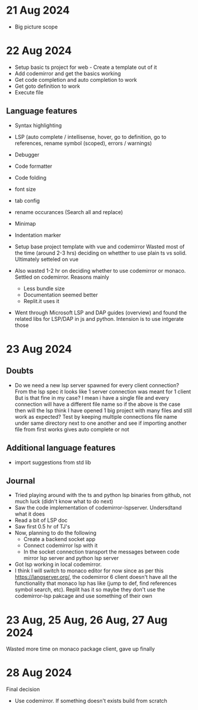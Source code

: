 # 21 Aug 2024
- Big picture scope

# 22 Aug 2024
- Setup basic ts project for web - Create a template out of it
- Add codemirror and get the basics working
- Get code completion and auto completion to work
- Get goto definition to work
- Execute file

## Language features
- Syntax highlighting
- LSP (auto complete / intellisense, hover, go to definition, go to references, rename symbol (scoped), errors / warnings)
- Debugger
- Code formatter
- Code folding
- font size
- tab config
- rename occurances (Search all and replace)
- Minimap
- Indentation marker

- Setup base project template with vue and codemirror
  Wasted most of the time (around 2-3 hrs) deciding on whetther to use plain ts vs solid. Ultimately setteled on vue
- Also wasted 1-2 hr on deciding whether to use codemirror or monaco. Settled on codemirror. Reasons mainly
  - Less bundle size
  - Documentation seemed better
  - Replit.it uses it
- Went through Microsoft LSP and DAP guides (overview) and found the related libs for LSP/DAP in js and python. Intension is to use intgerate those


# 23 Aug 2024
## Doubts
- Do we need a new lsp server spawned for every client connection?
  From the lsp spec it looks like 1 server connection was meant for 1 client
  But is that fine in my case? I mean i have a single file and every connection will have a different file name so if the above is the case then will the lsp think I have opened 1 big project with many files and still work as expected? Test by keeping multiple connections file name under same directory next to one another and see if importing another file from first works gives auto complete or not

## Additional language features
- import suggestions from std lib

## Journal
- Tried playing around with the ts and python lsp binaries from github, not much luck (didn't know what to do next)
- Saw the code implementation of codemirror-lspserver. Undersdtand what it does
- Read a bit of LSP doc
- Saw first 0.5 hr of TJ's 
- Now, planning to do the following
  - Create a backend socket app
  - Connect codemirror lsp with it
  - In the socket connection transport the messages between code mirror lsp server and python lsp server
- Got lsp working in local codemirror.
- I think I will switch to monaco editor for now since as per this https://langserver.org/, the codemirror 6 client doesn't have all the functionality that monaco lsp has like (jump to def, find references symbol search, etc). Replit has it so maybe they don't use the codemirror-lsp pakcage and use something of their own

# 23 Aug, 25 Aug, 26 Aug, 27 Aug 2024
Wasted more time on monaco package client, gave up finally

# 28 Aug 2024
Final decision
- Use codemirror. If something doesn't exists build from scratch


